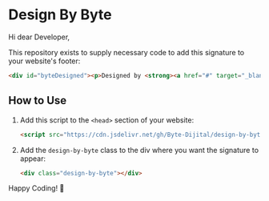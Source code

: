 # Design By Byte

Hi dear Developer,

This repository exists to supply necessary code to add this signature to your website's footer:

   ```html
<div id="byteDesigned"><p>Designed by <strong><a href="#" target="_blank" rel="nofollow" style="color: rgb(62, 71, 140); text-decoration: none;">Byte</a><span style="color: rgb(62, 232, 187); text-decoration: none;">.</span></strong> with <a href="#" target="_blank" rel="nofollow" style="text-decoration: none; color: rgb(155, 206, 57);">Shopify</a></p><div class="footer__bottom-right"></div></div>
```
## How to Use

1. Add this script to the `<head>` section of your website:

   ```html
   <script src="https://cdn.jsdelivr.net/gh/Byte-Dijital/design-by-byte@latest/design-by-byte.js"></script>
   ```

2. Add the `design-by-byte` class to the div where you want the signature to appear:

   ```html
   <div class="design-by-byte"></div>
   ```

Happy Coding! 🚀
